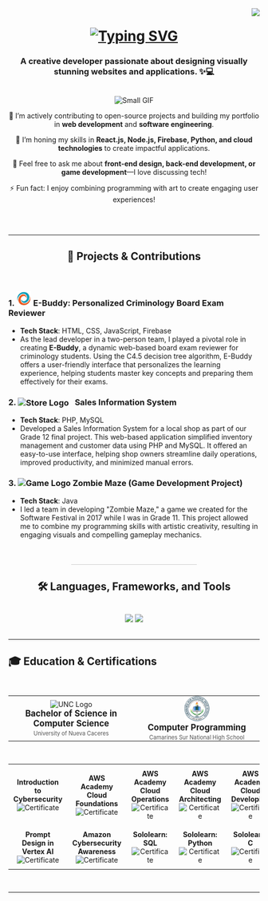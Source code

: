 <img align="right" src="https://visitor-badge.laobi.icu/badge?page_id=antonioabias.antonioabias" />
<h1 align="center">
    <a href="https://git.io/typing-svg">
  <img src="https://readme-typing-svg.herokuapp.com?font=Space+Mono&size=25&duration=3000&pause=1000&color=11DAFF&center=true&width=590&height=100&lines=%F0%9F%91%8B+Hi%2C+I%E2%80%99m+Antonio+Abias+Jr.%2C;An+aspiring+Software+Engineer.;Let%E2%80%99s+connect+%E2%80%94+I%E2%80%99m+open+to+new+opportunities!&size=25&size=25&size=20" alt="Typing SVG" />
</a>
</h1>


<h3 align="center">
  A creative developer passionate about designing visually stunning websites and applications. ✨💻
</h3>
<br/>



<div align="center">
    <img src="https://media2.giphy.com/media/kIqoOwOEurUpArjFkn/200w.gif" width="150" height="150" alt="Small GIF"/>
  
   🔭 I’m actively contributing to open-source projects and building my portfolio in **web development** and **software engineering**.

   🌱 I’m honing my skills in **React.js, Node.js, Firebase, Python, and cloud technologies** to create impactful applications.

   💬 Feel free to ask me about **front-end design, back-end development, or game development**—I love discussing tech!
   
   ⚡ Fun fact: I enjoy combining programming with art to create engaging user experiences!
    
</div>
<br/>
<br/>
<hr/>



<h2 align="center">🎯 Projects & Contributions</h2>
<br/>
<div>
  
### 1. **<img src="e-buddy.png" alt="E-Buddy Logo" width="30" height="30"/> E-Buddy: Personalized Criminology Board Exam Reviewer**
  
- **Tech Stack**: HTML, CSS, JavaScript, Firebase
- As the lead developer in a two-person team, I played a pivotal role in creating **E-Buddy**, a dynamic web-based board exam reviewer for criminology students. Using the C4.5 decision tree algorithm, E-Buddy offers a user-friendly interface that personalizes the learning experience, helping students master key concepts and preparing them effectively for their exams.


### 2. **<img src="https://megaproplus.com/wp-content/uploads/2024/03/mp.png" alt="Store Logo" width="27" height="27" style="vertical-align: middle; margin-right: 8px;"/>  Sales Information System**

- **Tech Stack**: PHP, MySQL
- Developed a Sales Information System for a local shop as part of our Grade 12 final project. This web-based application simplified inventory management and customer data using PHP and MySQL. It offered an easy-to-use interface, helping shop owners streamline daily operations, improved productivity, and minimized manual errors.


### 3. **<img src="https://cdn-icons-png.flaticon.com/256/11892/11892377.png" alt="Game Logo" width="30" height="30"/> Zombie Maze (Game Development Project)**

- **Tech Stack**: Java
- I led a team in developing "Zombie Maze," a game we created for the Software Festival in 2017 while I was in Grade 11. This project allowed me to combine my programming skills with artistic creativity, resulting in engaging visuals and compelling gameplay mechanics.


</div>
</div>
<br/>
<hr style="width: 50%; border: none; height: 1px; background-color: #ccc; margin: 20px auto;" />



<h2 align="center">🛠️ Languages, Frameworks, and Tools</h2>

<br/>
<div align="center">
  <img src="https://skillicons.dev/icons?i=java,c,python,cpp,javascript,php,dart,html,css,jquery,nodejs,react,bootstrap" />
  <img src="https://skillicons.dev/icons?i=firebase,mysql,eclipse,github,visualstudio,vscode,aws,gcp,windows,powershell,npm,twitter,linkedin,figma" /><br>
</div>
<br/>
<hr/>



<!--
<div align="center">
  <h2>🐍 My Contributions </h2>
  <br>
  <img alt="snake eating my contributions" src="https://raw.githubusercontent.com/yourusername/yourusername/output/github-contribution-grid-snake.svg" />
  
  <br/><br/><br/>
</div>
<hr/>

<h2>⚡ Stats </h2>
<br/>
<div align="center">
  <img width=390 src="https://github-readme-streak-stats.vercel.app/?user=yourusername&count_private=true&theme=react&border_radius=10" alt="streak stats"/>
  <img width=390 src="https://github-readme-stats.vercel.app/api?username=yourusername&count_private=true&show_icons=true&theme=react&rank_icon=github&border_radius=10" alt="readme stats" />
  <br/>
  <img width=325 align="center" src="https://github-readme-stats.vercel.app/api/top-langs/?username=yourusername&hide=HTML&langs_count=8&layout=compact&theme=react&border_radius=10&size_weight=0.5&count_weight=0.5&exclude_repo=github-readme-stats" alt="top langs" />
</div>
<br/><br/>
<hr/>
<br/>
-->

<h2>🎓 Education & Certifications</h2>
<br/>

<div align="center">
  <table style="border: none; border-collapse: collapse;">
    <tr>
      <td align="center" style="padding: 0 20px; border: none; width: 50%;">
        <img src="https://unc.neolms.eu/files/86109/1200px-University_of_Nueva_Caceres_Seal(6).png?lmsauth=0d3e8d79854064302d3a29dc0243b9cba24f367f" alt="UNC Logo" width="50" />
        <br/>
        <strong style="font-size: 1.2em;">Bachelor of Science in Computer Science</strong>
        <br/>
        <span style="font-size: 0.8em; color: #555;">University of Nueva Caceres</span>
      </td>
      <td align="center" style="padding: 0 20px; border: none; width: 50%;">
        <img src="shs.png" alt="Camhigh Logo" width="50" />
        <br/>
        <strong style="font-size: 1.2em;">Computer Programming</strong>
        <br/>
        <span style="font-size: 0.8em; color: #555;">Camarines Sur National High School</span>
      </td>
    </tr>
  </table>
</div>





<br/>
<div align="center">
  <table style="border: none; border-collapse: collapse; width: 100%;">
    <tr>
      <td align="center" style="padding: 10px; border: none;">
        <strong>Introduction to Cybersecurity</strong><br/>
        <img src="https://images.credly.com/images/af8c6b4e-fc31-47c4-8dcb-eb7a2065dc5b/twitter_thumb_201604_I2CS__1_.png" alt="Certificate" width="80" />
      </td>
      <td align="center" style="padding: 10px; border: none;">
        <strong>AWS Academy Cloud Foundations</strong><br/>
        <img src="https://images.credly.com/size/340x340/images/73e4a58b-a8ef-41a3-a7db-9183dd269882/image.png" alt="Certificate" width="80" />
      </td>
      <td align="center" style="padding: 10px; border: none;">
        <strong>AWS Academy Cloud Operations</strong><br/>
        <img src="https://images.credly.com/size/340x340/images/fa80f3f2-0383-4d44-8c14-099e2eb3be36/image.png" alt="Certificate" width="80" />
      </td>
      <td align="center" style="padding: 10px; border: none;">
        <strong>AWS Academy Cloud Architecting</strong><br/>
        <img src="https://images.credly.com/size/340x340/images/fa80f3f2-0383-4d44-8c14-099e2eb3be36/image.png" alt="Certificate" width="80" />
      </td>
      <td align="center" style="padding: 10px; border: none;">
        <strong>AWS Academy Cloud Developing</strong><br/>
        <img src="https://images.credly.com/size/340x340/images/119182cf-ca68-495a-a415-bff62dfdcc7e/image.png" alt="Certificate" width="80" />
      </td>
    </tr>
    <tr>
      <td align="center" style="padding: 10px; border: none;">
        <strong>Prompt Design in Vertex AI</strong><br/>
        <img src="https://images.credly.com/size/340x340/images/cef82b2e-970a-4318-8e59-c3e26b7f5c19/image.png" alt="Certificate" width="80" />
      </td>
      <td align="center" style="padding: 10px; border: none;">
        <strong>Amazon Cybersecurity Awareness</strong><br/>
        <img src="https://d2908q01vomqb2.cloudfront.net/22d200f8670dbdb3e253a90eee5098477c95c23d/2021/10/25/ACA_banner_title_4.jpg" alt="Certificate" width="80" />
      </td>
      <td align="center" style="padding: 10px; border: none;">
        <strong>Sololearn: SQL</strong><br/>
        <img src="https://api2.sololearn.com/v2/certificates/CT-3IAYESW6/image/jpg?t=638455748691031950" alt="Certificate" width="80" />
      </td>
      <td align="center" style="padding: 10px; border: none;">
        <strong>Sololearn: Python</strong><br/>
        <img src="https://api2.sololearn.com/v2/certificates/CT-LMZMC23U/image/jpg?t=638755188080910400" alt="Certificate" width="80" />
      </td>
      <td align="center" style="padding: 10px; border: none;">
        <strong>Sololearn: C</strong><br/>
        <img src="https://api2.sololearn.com/v2/certificates/CT-EZI6DR5D/image/jpg?t=638422726540805970" alt="Certificate" width="80" />
      </td>
    </tr>
  </table>
</div>

<br/>
<hr/>





<!--
<h2>🎮 Mini Game: Catch the Ball 🎮</h2>
<br/>
<div id="game-container" style="width: 300px; height: 200px; position: relative; border: 1px solid black; margin: auto;">
  <div id="ball" style="width: 20px; height: 20px; background-color: red; border-radius: 50%; position: absolute; top: 0; left: 140px;"></div>
  <div id="paddle" style="width: 60px; height: 10px; background-color: blue; position: absolute; bottom: 0; left: 120px;"></div>
</div>

<script>
  const ball = document.getElementById('ball');
  const paddle = document.getElementById('paddle');
  const gameContainer = document.getElementById('game-container');

  let ballX = 140;
  let ballY = 0;
  let ballSpeedX = 2;
  let ballSpeedY = 2;

  let paddleX = 120;
  let paddleSpeed = 20;

  document.addEventListener('keydown', (e) => {
    if (e.key === 'ArrowLeft' && paddleX > 0) {
      paddleX -= paddleSpeed;
    } else if (e.key === 'ArrowRight' && paddleX < 240) {
      paddleX += paddleSpeed;
    }
    paddle.style.left = `${paddleX}px`;
  });

  function update() {
    ballX += ballSpeedX;
    ballY += ballSpeedY;

    if (ballX <= 0 || ballX >= 280) {
      ballSpeedX *= -1;
    }

    if (ballY <= 0) {
      ballSpeedY *= -1;
    }

    if (ballY >= 180 && ballX > paddleX && ballX < paddleX + 60) {
      ballSpeedY *= -1;
    }

    if (ballY > 200) {
      alert('Game Over!');
      ballX = 140;
      ballY = 0;
      ballSpeedX = 2;
      ballSpeedY = 2;
    }

    ball.style.left = `${ballX}px`;
    ball.style.top = `${ballY}px`;

    requestAnimationFrame(update);
  }

  update();
</script>

<hr/>

<h2>🌈 3D Animation 🌈</h2>
<br/>
For 3D animations, you can use libraries like **Three.js** or embed a 3D model using **GLTF** format. Here's a simple example using Three.js:

```html
<script src="https://cdnjs.cloudflare.com/ajax/libs/three.js/r128/three.min.js"></script>
<script>
  const scene = new THREE.Scene();
  const camera = new THREE.PerspectiveCamera(75, window.innerWidth / window.innerHeight, 0.1, 1000);
  const renderer = new THREE.WebGLRenderer();

  renderer.setSize(window.innerWidth / 2, window.innerHeight / 2);
  document.body.appendChild(renderer.domElement);

  const geometry = new THREE.BoxGeometry();
  const material = new THREE.MeshBasicMaterial({ color: 0x00ff00 });
  const cube = new THREE.Mesh(geometry, material);
  scene.add(cube);

  camera.position.z = 5;

  function animate() {
    requestAnimationFrame(animate);
    cube.rotation.x += 0.01;
    cube.rotation.y += 0.01;
    renderer.render(scene, camera);
  }

  animate();
</script>
<hr/>

<h2>🙏 Thank You for Visiting! 🙏</h2>
<br/>

-->
